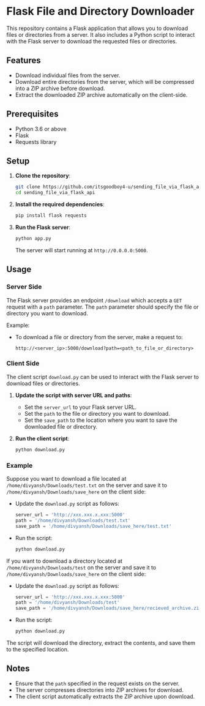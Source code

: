# Flask File and Directory Downloader

This repository contains a Flask application that allows you to download files or directories from a server. It also includes a Python script to interact with the Flask server to download the requested files or directories.

## Features

- Download individual files from the server.
- Download entire directories from the server, which will be compressed into a ZIP archive before download.
- Extract the downloaded ZIP archive automatically on the client-side.

## Prerequisites

- Python 3.6 or above
- Flask
- Requests library

## Setup

1. **Clone the repository**:
    ```bash
    git clone https://github.com/itsgoodboy4-u/sending_file_via_flask_api.git
    cd sending_file_via_flask_api
    ```

2. **Install the required dependencies**:
    ```bash
    pip install flask requests
    ```

3. **Run the Flask server**:
    ```bash
    python app.py
    ```
    The server will start running at `http://0.0.0.0:5000`.

## Usage

### Server Side

The Flask server provides an endpoint `/download` which accepts a `GET` request with a `path` parameter. The `path` parameter should specify the file or directory you want to download.

Example:
- To download a file or directory from the server, make a request to:
  ```
  http://<server_ip>:5000/download?path=<path_to_file_or_directory>
  ```

### Client Side

The client script `download.py` can be used to interact with the Flask server to download files or directories. 

1. **Update the script with server URL and paths**:
    - Set the `server_url` to your Flask server URL.
    - Set the `path` to the file or directory you want to download.
    - Set the `save_path` to the location where you want to save the downloaded file or directory.

2. **Run the client script**:
    ```bash
    python download.py
    ```

### Example

Suppose you want to download a file located at `/home/divyansh/Downloads/test.txt` on the server and save it to `/home/divyansh/Downloads/save_here` on the client side:

- Update the `download.py` script as follows:
  ```python
  server_url = 'http://xxx.xxx.x.xxx:5000'
  path = '/home/divyansh/Downloads/test.txt'
  save_path = '/home/divyansh/Downloads/save_here/test.txt'
  ```

- Run the script:
  ```bash
  python download.py
  ```

If you want to download a directory located at `/home/divyansh/Downloads/test` on the server and save it to `/home/divyansh/Downloads/save_here` on the client side:

- Update the `download.py` script as follows:
  ```python
  server_url = 'http://xxx.xxx.x.xxx:5000'
  path = '/home/divyansh/Downloads/test'
  save_path = '/home/divyansh/Downloads/save_here/recieved_archive.zip'
  ```

- Run the script:
  ```bash
  python download.py
  ```

The script will download the directory, extract the contents, and save them to the specified location.

## Notes

- Ensure that the `path` specified in the request exists on the server.
- The server compresses directories into ZIP archives for download.
- The client script automatically extracts the ZIP archive upon download.

